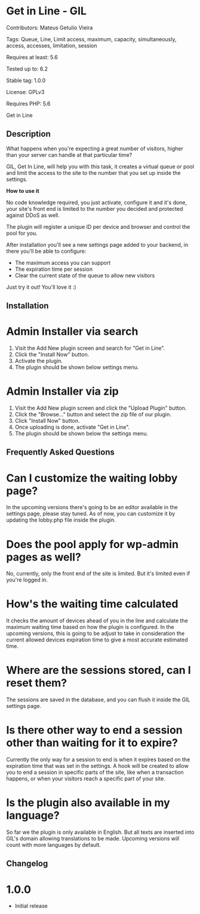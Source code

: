 # Get in Line - GIL #
Contributors: Mateus Getulio Vieira

Tags: Queue, Line, Limit access, maximum, capacity, simultaneously, access, accesses, limitation, session

Requires at least: 5.6

Tested up to: 6.2

Stable tag: 1.0.0

License: GPLv3

Requires PHP: 5.6


Get in Line

## Description ##

What happens when you're expecting a great number of visitors, higher than your server can handle at that particular time? 

GIL, Get In Line, will help you with this task, it creates a virtual queue or pool and limit the access to the site to the number that you set up inside the settings. 

**How to use it**

No code knowledge required, you just activate, configure it and it's done, your site's front end is limited to the number you decided and protected against DDoS as well.

The plugin will register a unique ID per device and browser and control the pool for you.

After installation you'll see a new settings page added to your backend, in there you'll be able to configure:

- The maximum access you can support
- The expiration time per session
- Clear the current state of the queue to allow new visitors

Just try it out! You'll love it :)

## Installation ##

# Admin Installer via search #
1. Visit the Add New plugin screen and search for "Get in Line".
2. Click the "Install Now" button.
3. Activate the plugin.
4. The plugin should be shown below settings menu.

# Admin Installer via zip #
1. Visit the Add New plugin screen and click the "Upload Plugin" button.
2. Click the "Browse..." button and select the zip file of our plugin.
3. Click "Install Now" button.
4. Once uploading is done, activate "Get in Line".
5. The plugin should be shown below the settings menu.

## Frequently Asked Questions ##

# Can I customize the waiting lobby page? #
In the upcoming versions there's going to be an editor available in the settings page, please stay tuned. As of now, you can customize it by updating the lobby.php file inside the plugin.

# Does the pool apply for wp-admin pages as well?  #
No, currently, only the front end of the site is limited. But it's limited even if you're logged in.

# How's the waiting time calculated  #
It checks the amount of devices ahead of you in the line and calculate the maximum waiting time based on how the plugin is configured. In the upcoming versions, this is going to be adjust to take in consideration the current allowed devices expiration time to give a most accurate estimated time.

# Where are the sessions stored, can I reset them? #
The sessions are saved in the database, and you can flush it inside the GIL settings page.

# Is there other way to end a session other than waiting for it to expire? #
Currently the only way for a session to end is when it expires based on the expiration time that was set in the settings. A hook will be created to allow you to end a session in specific parts of the site, like when a transaction happens, or when your visitors reach a specific part of your site.

# Is the plugin also available in my language? #
So far we the plugin is only available in English. But all texts are inserted into GIL's domain allowing translations to be made. Upcoming versions will count with more languages by default.

## Changelog ##
# 1.0.0 #
* Initial release
